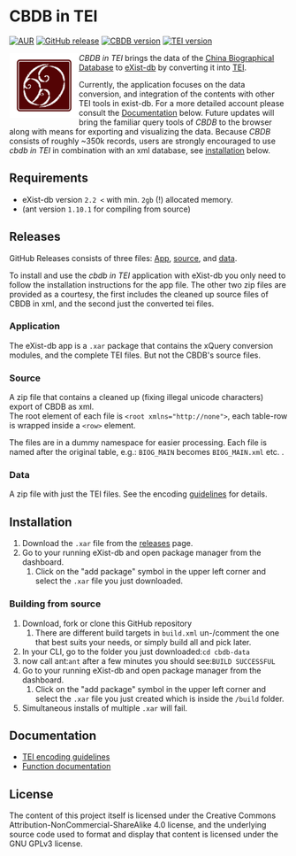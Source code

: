 # CBDB in TEI
[![AUR](https://img.shields.io/badge/license-GPLv3.0-blue.svg)](https://choosealicense.com/licenses/gpl-3.0/)
[![GitHub release](https://img.shields.io/badge/release-0.6.1-green.svg)](https://github.com/duncdrum/cbdb-data/releases/latest)
[![CBDB version](https://img.shields.io/badge/CBDB-20150202-red.svg)](https://hu-my.sharepoint.com/personal/hongsuwang_fas_harvard_edu/_layouts/15/guestaccess.aspx?guestaccesstoken=3E8k6iahdJx2Ew6k%2BAeKHDuP4DSSFzbpy02BbfjXhKs%3D&docid=09fda1531e3214410a18eb2aece0b003f)
[![TEI version](https://img.shields.io/badge/TEI_P5-3.1.0-yellow.svg)](https://github.com/duncdrum/cbdb-data/releases/latest)

<img src="icon.png" align="left" width="25%"/>

*CBDB in TEI* brings the data of the [China Biographical Database](http://projects.iq.harvard.edu/cbdb/home) 
to [eXist-db](http://exist-db.org/exist/apps/homepage/index.html) by converting it into [TEI](http://www.tei-c.org/index.xml).

Currently, the application focuses on the data conversion, and integration of the contents with other TEI tools in exist-db. 
For a more detailed account please consult the [Documentation](#documentation) below. Future updates will bring the familiar query 
tools of *CBDB* to the browser along with means for exporting and visualizing the data. 
Because *CBDB* consists of roughly ~350k records, users are strongly encouraged to use *cbdb in TEI* in combination with an xml database, see [installation](#installation) below.

## Requirements
* eXist-db version ``2.2 <`` with min. ``2gb`` (!) allocated memory.
* (ant version ``1.10.1`` for compiling from source)

## Releases
GitHub Releases consists of three files: [App](#application), [source](#source), and [data](#data).

To install and use the *cbdb in TEI* application with eXist-db you only need to follow the installation instructions for the app file. 
The other two zip files are provided as a courtesy, the first includes the cleaned up source files of CBDB in xml, and the second 
just the converted tei files. 

### Application
The eXist-db app is a ``.xar`` package that contains the xQuery conversion modules, and the complete TEI files. 
But not the CBDB's source files. 
   
### Source
A zip file that contains a cleaned up (fixing illegal unicode characters) export of CBDB as xml.                                    
The root element of each file is ```<root xmlns="http://none">```, each table-row is wrapped inside a ```<row>``` element. 

The files are in a dummy namespace for easier processing.
Each file is named after the original table, e.g.:
```BIOG_MAIN``` becomes ```BIOG_MAIN.xml``` etc. . 

### Data
A zip file with just the TEI files. See the encoding [guidelines](doc/encoding-desc.md) for details. 

## Installation
1. Download  the ``.xar`` file from the [releases](https://github.com/duncdrum/cbdb-data/releases) page. 
2.  Go to your running eXist-db and open package manager from the dashboard. 
    1. Click on the "add package" symbol in the upper left corner and select the ``.xar`` file you just downloaded. 

### Building from source
1. Download, fork or clone this GitHub repository
    1. There are different build targets in ```build.xml``` un-/comment the one that best suits your needs, or simply build all and pick later.
2. In your CLI, go to the folder you just downloaded:``cd cbdb-data``
3. now call ant:``ant`` after a few minutes you should see:``BUILD SUCCESSFUL``
4.  Go to your running eXist-db and open package manager from the dashboard. 
    1. Click on the "add package" symbol in the upper left corner and select the ``.xar`` file you just created which is inside the ``/build`` folder.
5. Simultaneous installs of multiple ```.xar``` will fail.  


## Documentation
* [TEI encoding guidelines](doc/encoding-desc.md)
* [Function documentation](doc/function-doc.md)
 
## License 
The content of this project itself is licensed under the Creative Commons Attribution-NonCommercial-ShareAlike 4.0 license, 
and the underlying source code used to format and display that content is licensed under the GNU GPLv3 license.
